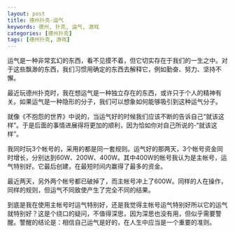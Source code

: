 ```yaml
---
layout: post
title: 德州扑克-运气
keywords: 德州, 扑克, 运气, 游戏
categories: [德州扑克]
tags: [德州扑克, 游戏]
---
```

运气是一种非常玄幻的东西，看不见摸不着，但它切实存在于我们的一生之中。对于这些飘渺的东西，我们习惯用确定的东西去解释它，例如勤奋、努力、坚持不懈。

最近玩德州扑克时，我在想运气是一种独立存在的东西，或许只于个人的精神有关。如果运气是一种隐形的分子，我们可以想象如何能够吸引到这种运气分子。

就像《不抱怨的世界》中说的，当运气好的时候我们应该不断的告诉自己“就该这样”。于是后面的事情进展得将更加的顺利，因为恰如你对自己所说的-“就该这样”。
<!-- more -->
我同时玩3个帐号的，采用的都是同一套规则。运气好的那两天，3个帐号资金同时增长，分别达到60W、200W、400W。其中400W的帐号我认为是主帐号，运气特别好。它最后创建，在最短时间内赢得了最多的资金。

最近两天，另外两个帐号都已破掉了，而主帐号冲上了600W。同样的人在操作，同样的规则，但运气不同致使产生了完全不同的结果。

到底是我在使用主帐号时运气特别好，还是我觉得主帐号运气特别好所以它的运气就特别好？这是个绕口的疑问，不值得深思，因为深思也没有用，但似乎需要警醒。警醒的结论是：相信自己运气是好的，在人生中应当是一个重要的准则。 